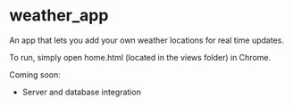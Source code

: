 # weather_app
An app that lets you add your own weather locations for real time updates.

To run, simply open home.html (located in the views folder) in Chrome.

Coming soon:
  - Server and database integration

